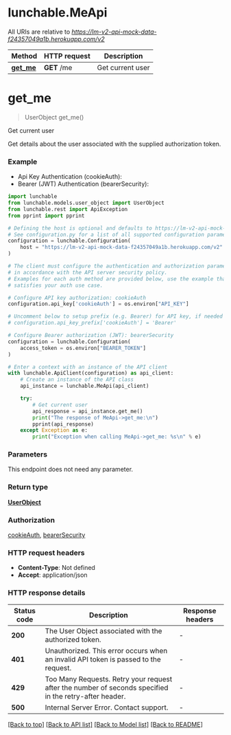 # lunchable.MeApi

All URIs are relative to *https://lm-v2-api-mock-data-f24357049a1b.herokuapp.com/v2*

| Method                        | HTTP request | Description      |
| ----------------------------- | ------------ | ---------------- |
| [**get_me**](MeApi.md#get_me) | **GET** /me  | Get current user |

# **get_me**

> UserObject get_me()

Get current user

Get details about the user associated with the supplied authorization token.

### Example

-   Api Key Authentication (cookieAuth):
-   Bearer (JWT) Authentication (bearerSecurity):

```python
import lunchable
from lunchable.models.user_object import UserObject
from lunchable.rest import ApiException
from pprint import pprint

# Defining the host is optional and defaults to https://lm-v2-api-mock-data-f24357049a1b.herokuapp.com/v2
# See configuration.py for a list of all supported configuration parameters.
configuration = lunchable.Configuration(
    host = "https://lm-v2-api-mock-data-f24357049a1b.herokuapp.com/v2"
)

# The client must configure the authentication and authorization parameters
# in accordance with the API server security policy.
# Examples for each auth method are provided below, use the example that
# satisfies your auth use case.

# Configure API key authorization: cookieAuth
configuration.api_key['cookieAuth'] = os.environ["API_KEY"]

# Uncomment below to setup prefix (e.g. Bearer) for API key, if needed
# configuration.api_key_prefix['cookieAuth'] = 'Bearer'

# Configure Bearer authorization (JWT): bearerSecurity
configuration = lunchable.Configuration(
    access_token = os.environ["BEARER_TOKEN"]
)

# Enter a context with an instance of the API client
with lunchable.ApiClient(configuration) as api_client:
    # Create an instance of the API class
    api_instance = lunchable.MeApi(api_client)

    try:
        # Get current user
        api_response = api_instance.get_me()
        print("The response of MeApi->get_me:\n")
        pprint(api_response)
    except Exception as e:
        print("Exception when calling MeApi->get_me: %s\n" % e)
```

### Parameters

This endpoint does not need any parameter.

### Return type

[**UserObject**](UserObject.md)

### Authorization

[cookieAuth](../README.md#cookieAuth), [bearerSecurity](../README.md#bearerSecurity)

### HTTP request headers

-   **Content-Type**: Not defined
-   **Accept**: application/json

### HTTP response details

| Status code | Description                                                                                            | Response headers |
| ----------- | ------------------------------------------------------------------------------------------------------ | ---------------- |
| **200**     | The User Object associated with the authorized token.                                                  | -                |
| **401**     | Unauthorized. This error occurs when an invalid API token is passed to the request.                    | -                |
| **429**     | Too Many Requests. Retry your request after the number of seconds specified in the retry-after header. | -                |
| **500**     | Internal Server Error. Contact support.                                                                | -                |

[[Back to top]](#) [[Back to API list]](../README.md#documentation-for-api-endpoints) [[Back to Model list]](../README.md#documentation-for-models) [[Back to README]](../README.md)
